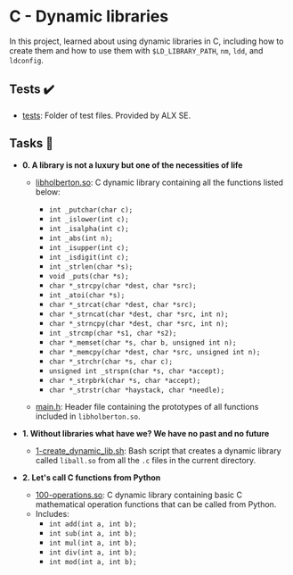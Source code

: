 # C - Dynamic libraries

In this project, learned about using dynamic libraries in C, including how to create
them and how to use them with `$LD_LIBRARY_PATH`, `nm`, `ldd`, and `ldconfig`.

## Tests :heavy_check_mark:

- [tests](./tests): Folder of test files. Provided by ALX SE.

## Tasks :page_with_curl:

- **0. A library is not a luxury but one of the necessities of life**

  - [libholberton.so](./libholberton.so): C dynamic library containing all the functions
    listed below:

    - `int _putchar(char c);`
    - `int _islower(int c);`
    - `int _isalpha(int c);`
    - `int _abs(int n);`
    - `int _isupper(int c);`
    - `int _isdigit(int c);`
    - `int _strlen(char *s);`
    - `void _puts(char *s);`
    - `char *_strcpy(char *dest, char *src);`
    - `int _atoi(char *s);`
    - `char *_strcat(char *dest, char *src);`
    - `char *_strncat(char *dest, char *src, int n);`
    - `char *_strncpy(char *dest, char *src, int n);`
    - `int _strcmp(char *s1, char *s2);`
    - `char *_memset(char *s, char b, unsigned int n);`
    - `char *_memcpy(char *dest, char *src, unsigned int n);`
    - `char *_strchr(char *s, char c);`
    - `unsigned int _strspn(char *s, char *accept);`
    - `char *_strpbrk(char *s, char *accept);`
    - `char *_strstr(char *haystack, char *needle);`

  - [main.h](./main.h): Header file containing the prototypes of all functions
    included in `libholberton.so`.

- **1. Without libraries what have we? We have no past and no future**

  - [1-create_dynamic_lib.sh](./1-create_dynamic_lib.sh): Bash script that creates a
    dynamic library called `liball.so` from all the `.c` files in the current directory.

- **2. Let's call C functions from Python**
  - [100-operations.so](./100-operations.so): C dynamic library containing basic C
    mathematical operation functions that can be called from Python.
  - Includes:
    - `int add(int a, int b);`
    - `int sub(int a, int b);`
    - `int mul(int a, int b);`
    - `int div(int a, int b);`
    - `int mod(int a, int b);`
